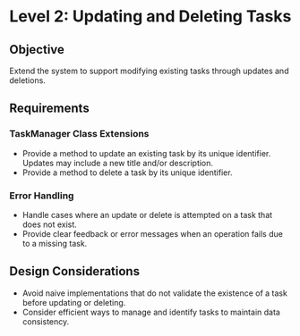 # Level 2: Updating and Deleting Tasks

## Objective
Extend the system to support modifying existing tasks through updates and deletions.

## Requirements

### TaskManager Class Extensions
- Provide a method to update an existing task by its unique identifier. Updates may include a new title and/or description.
- Provide a method to delete a task by its unique identifier.

### Error Handling
- Handle cases where an update or delete is attempted on a task that does not exist.
- Provide clear feedback or error messages when an operation fails due to a missing task.

## Design Considerations
- Avoid naive implementations that do not validate the existence of a task before updating or deleting.
- Consider efficient ways to manage and identify tasks to maintain data consistency. 